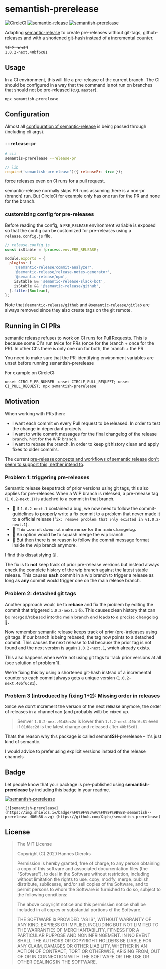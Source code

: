# semantish-prerelease

[![CircleCI](https://circleci.com/gh/Xiphe/semantish-prerelease/tree/master.svg?style=shield)](https://circleci.com/gh/Xiphe/semantish-prerelease/tree/master)
[![semantic-release](https://img.shields.io/badge/%20%20%F0%9F%93%A6%F0%9F%9A%80-semantic--release-e10079.svg)](https://github.com/semantic-release/semantic-release)
[![semantish-prerelease](https://img.shields.io/badge/%F0%9F%93%A6%F0%9F%9B%B8-semantish--prerelease-d86b86.svg)](https://github.com/Xiphe/semantish-prerelease)

Adapting [semantic-release](https://github.com/semantic-release/semantic-release)
to create pre-releases without git-tags, github-releases and with a shortened
git-hash instead of a incremental counter.

~~1.0.2-next.1~~  
`1.0.2-next.40bf6c81`

## Usage

In a CI environment, this will file a pre-release of the current branch.
The CI should be configured in a way that the command is not run on branches
that should not be pre-released (e.g. `master`).

```
npx semantish-prerelease
```

## Configuration

Almost all [configuration of semantic-release](https://github.com/semantic-release/semantic-release/blob/master/docs/usage/configuration.md) is being passed through (including cli args).

### `--release-pr`

```bash
# cli
semantis-prerelease --release-pr
```

```js
// lib
require('semantish-prerelease')({ releasePr: true });
```

force releases even on CI runs for a pull request.

semantic-release normally skips PR runs assuming there is a non-pr (branch) run.
But CircleCi for example only has one run for the PR and none for the branch.

### customizing config for pre-releases

Before reading the config, a `PRE_RELEASE` environment variable is exposed so that
the config can be customized for pre-releases using a `release.config.js` file.

```js
// release.config.js
const isStable = !process.env.PRE_RELEASE;

module.exports = {
  plugins: [
    '@semantic-release/commit-analyzer',
    '@semantic-release/release-notes-generator',
    '@semantic-release/npm',
    isStable && 'semantic-release-slack-bot',
    isStable && '@semantic-release/github',
  ].filter(Boolean),
};
```

Note that `@semantic-release/github` and `@semantic-release/gitlab` are always removed since they also create tags on the git remote.

## Running in CI PRs

semantic release refuses to work on CI runs for Pull Requests.
This is because some CI's run twice for PRs (once for the branch + once for the PR).
In other CI's there is only one run for both, the branch + the PR

You need to make sure that the PR-identifying environment variables are unset
before running semantish-prerelease

For example on CircleCI:

`unset CIRCLE_PR_NUMBER; unset CIRCLE_PULL_REQUEST; unset CI_PULL_REQUEST; npx semantish-prerelease`

## Motivation

When working with PRs then:

- I want each commit on every Pull request to be released. In order to test the change in dependant projects.
- I want to write commit messages for the final changelog of the release branch. Not for the WIP branch.
- I want to rebase the branch. In order to keep git history clean and apply fixes to older commits.

The current [pre-release concepts and workflows of semantic release](https://github.com/semantic-release/semantic-release/blob/master/docs/recipes/pre-releases.md#publishing-pre-releases)
[don't seem to support this, neither intend to](https://github.com/semantic-release/semantic-release/issues/1433).

### Problem 1: triggering pre-releases

Semantic release keeps track of prior versions using git tags, this also applies
for pre-releases. When a WIP branch is released, a pre-release tag
(`1.0.2-next.1`) is attached to a commit in that branch.

- 🐞 If `1.0.2-next.1` contained a bug, we now need to follow the
  commit-guidelines to properly write a fix commit to a problem that never made it
  to a official release (`fix: remove problem that only existed in v1.0.2-next.1`).
- 👻 This commit does not make sense for the main changelog.
- 🔨 An option would be to squash merge the wip branch.
- 🤯 But then there is no reason to follow the commit message format inside the
  wip branch anymore.

I find this dissatisfying 😢.

The fix is to **not** keep track of prior pre-release versions but instead
always check the complete history of the wip branch against the latest stable
release.
This causes **each** commit in a wip branch to trigger a release as long as
**any** commit would trigger one on the main release branch.

### Problem 2: detached git tags

Another approach would be to **rebase** and fix the problem by editing the
commit that triggered `1.0.2-next.1` 👍. This causes clean history that
can be merged/rebased into the main branch and leads to a precise changelog 🥰.

Now remember semantic release keeps track of prior (pre-)releases using git tags.
If our branch is being rebased, the tag now points to a detached commit.
This causes the next release to fail because the prior tag is not found and the
next version is again `1.0.2-next.1`, which already exists.

This also happens when we're not using git tags to track prior versions at all
(see solution of problem 1).

We're fixing this by using a shortened git-hash instead of a incremental counter
so each commit always gets a unique version (`1.0.2-next.40bf6c81`).

### Problem 3 (introduced by fixing 1+2): Missing order in releases

Since we don't increment the version of the next release anymore,
the order of releases in a channel can (and probably will) be mixed up.

> Semver `1.0.2-next.01d8ec2d` is lower then `1.0.2-next.40bf6c81` even if
> `01d8ec2d` is the latest change and released after `40bf6c81`.

Thats the reason why this package is called semanti**SH**-prerelease –
it's just kind of semantic.

I would advice to prefer using explicit versions instead of the release channels

## Badge

Let people know that your package is pre-published using **semantish-prerelease** by including this badge in your readme.

[![semantish-prerelease](https://img.shields.io/badge/%F0%9F%93%A6%F0%9F%9B%B8-semantish--prerelease-d86b86.svg)](https://github.com/Xiphe/semantish-prerelease)

```
[![semantish-prerelease](https://img.shields.io/badge/%F0%9F%93%A6%F0%9F%9B%B8-semantish--prerelease-d86b86.svg)](https://github.com/Xiphe/semantish-prerelease)
```

## License

> The MIT License
>
> Copyright (C) 2020 Hannes Diercks
>
> Permission is hereby granted, free of charge, to any person obtaining a copy of
> this software and associated documentation files (the "Software"), to deal in
> the Software without restriction, including without limitation the rights to
> use, copy, modify, merge, publish, distribute, sublicense, and/or sell copies
> of the Software, and to permit persons to whom the Software is furnished to do
> so, subject to the following conditions:
>
> The above copyright notice and this permission notice shall be included in all
> copies or substantial portions of the Software.
>
> THE SOFTWARE IS PROVIDED "AS IS", WITHOUT WARRANTY OF ANY KIND, EXPRESS OR
> IMPLIED, INCLUDING BUT NOT LIMITED TO THE WARRANTIES OF MERCHANTABILITY, FITNESS
> FOR A PARTICULAR PURPOSE AND NONINFRINGEMENT. IN NO EVENT SHALL THE AUTHORS OR
> COPYRIGHT HOLDERS BE LIABLE FOR ANY CLAIM, DAMAGES OR OTHER LIABILITY, WHETHER
> IN AN ACTION OF CONTRACT, TORT OR OTHERWISE, ARISING FROM, OUT OF OR IN
> CONNECTION WITH THE SOFTWARE OR THE USE OR OTHER DEALINGS IN THE SOFTWARE.
